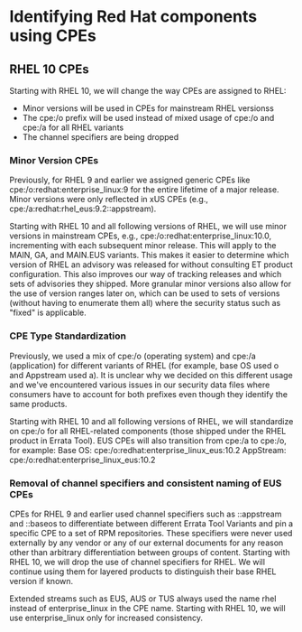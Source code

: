 # Identifying Red Hat components using CPEs


## RHEL 10 CPEs
Starting with  RHEL 10, we will change the way CPEs are assigned to RHEL:

* Minor versions will be used in CPEs for mainstream RHEL versionss
* The cpe:/o prefix will be used instead of mixed usage of cpe:/o and cpe:/a for all RHEL variants
* The channel specifiers are being dropped


### Minor Version CPEs
Previously, for RHEL 9 and earlier we assigned generic CPEs like cpe:/o:redhat:enterprise_linux:9 for the entire 
lifetime of a major release. Minor versions were only reflected in xUS CPEs (e.g., cpe:/a:redhat:rhel_eus:9.2::appstream).

Starting with RHEL 10 and all following versions of RHEL, we will use minor versions in mainstream CPEs, 
e.g., cpe:/o:redhat:enterprise_linux:10.0, incrementing with each subsequent minor release. This will apply to the 
MAIN, GA, and MAIN.EUS variants. This makes it easier to determine which version of RHEL an advisory was released for 
without consulting ET product configuration. This also improves our way of tracking releases and which sets of 
advisories they shipped. More granular minor versions also allow for the use of version ranges later on, which can be 
used to sets of versions (without having to enumerate them all) where the security status such as "fixed" is applicable.

### CPE Type Standardization
Previously, we used a mix of cpe:/o (operating system) and cpe:/a (application) for different variants of RHEL 
(for example, base OS used o and Appstream used a). It is unclear why we decided on this different usage and we've 
encountered various issues in our security data files where consumers have to account for both prefixes even though 
they identify the same products.

Starting with RHEL 10 and all following versions of RHEL, we will standardize on cpe:/o for all RHEL-related components
(those shipped under the RHEL product in Errata Tool). EUS CPEs will also transition from cpe:/a to cpe:/o, for example:
Base OS: cpe:/o:redhat:enterprise_linux_eus:10.2
AppStream: cpe:/o:redhat:enterprise_linux_eus:10.2

### Removal of channel specifiers and consistent naming of EUS CPEs
CPEs for RHEL 9 and earlier used channel specifiers such as ::appstream and ::baseos to differentiate between different
Errata Tool Variants and pin a specific CPE to a set of RPM repositories. These specifiers were never used externally
by any vendor or any of our external documents for any reason other than arbitrary differentiation between groups of
content. Starting with RHEL 10, we will drop the use of channel specifiers for RHEL. We will continue using them for
layered products to distinguish their base RHEL version if known.

Extended streams such as EUS, AUS or TUS always used the name rhel instead of enterprise_linux in the CPE name.
Starting with RHEL 10, we will use enterprise_linux only for increased consistency.




